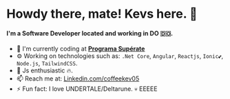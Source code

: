 # Howdy there, mate! Kevs here. 👋

#### I'm a Software Developer located and working in DO 🇩🇴.

- 🏢 I'm currently coding at **[Programa Supérate](https://www.superate.gob.do/)**
- ⚙️ Working on technologies such as: `.Net Core`, `Angular`, `Reactjs`, `Ionic💕`, `Node.js`, `TailwindCSS`.
- 🌱 Js enthusiastic 🔥.
- 📫 Reach me at: [Linkedin.com/coffeekev05](https://www.linkedin.com/in/kevinhernandez05/)
- ⚡️ Fun fact: I love UNDERTALE/Deltarune. 💀 EEEEE



